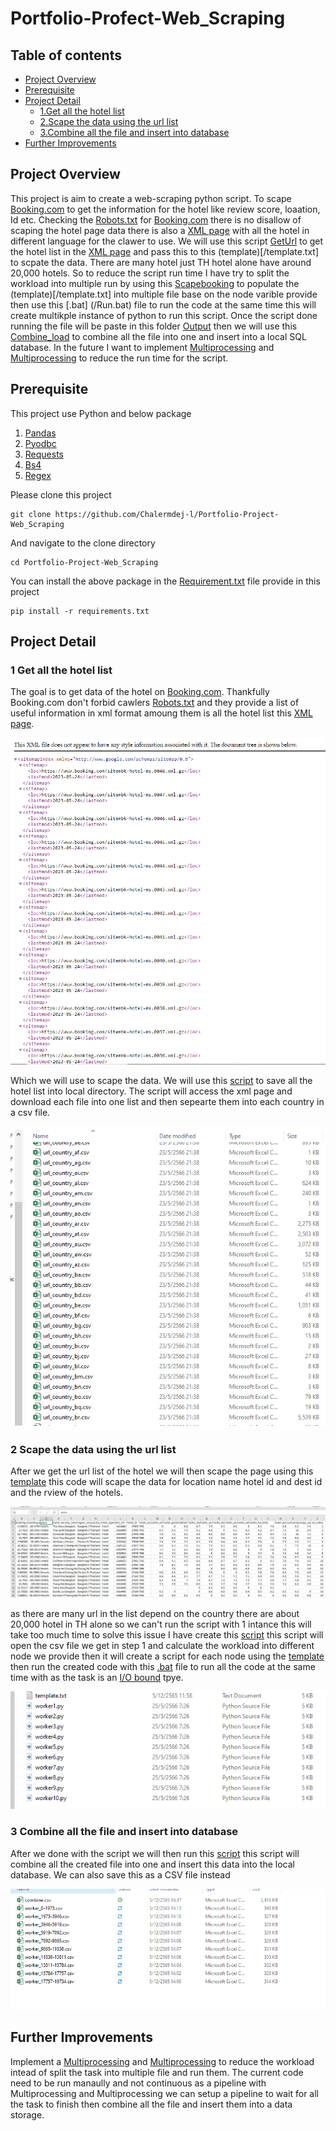 # Portfolio-Profect-Web_Scraping

## Table of contents

* [Project Overview](#project-overview)
* [Prerequisite](#prerequisite)
* [Project Detail](#project-detail)
  - [1.Get all the hotel list](#1-get-all-the-hotel-list)
  - [2.Scape the data using the url list](#2-scape-the-data-using-the-url-list)
  - [3.Combine all the file and insert into database](#3-combine-all-the-file-and-insert-into-database)
* [Further Improvements](#further-improvements)

## Project Overview

This project is aim to create a web-scraping python script. To scape [Booking.com](https://www.booking.com/) to get the information for the hotel like review score, loaation, Id etc. Checking the [Robots.txt](https://www.booking.com/robots.txt)
 for [Booking.com](https://www.booking.com/) there is no disallow of scaping the hotel page data there is also a [XML page](https://www.booking.com/sitembk-hotel-index.xml) with all the hotel in different language for the clawer to use.
 We will use this script [GetUrl](/GetUrl.ipynb) to get the hotel list in the [XML page](https://www.booking.com/sitembk-hotel-index.xml) and pass this to this (template)[/template.txt] to scpate the data. There are many hotel
 just TH hotel alone have around 20,000 hotels. So to reduce the script run time I have try to split the workload into multiple run by using this [Scapebooking](/Scapebooking.ipynb) to populate the (template)[/template.txt] into multiple
 file base on the node varible provide then use this [.bat] (/Run.bat) file to run the code at the same time this will create multikple instance of python to run this script. Once the script done running the file will be paste in this folder
 [Output](/Output) then we will use this [Combine_load](/Combine_load.ipynb) to combine all the file into one and insert into a local SQL database. In the future I want to implement [Multiprocessing](https://docs.python.org/3/library/multiprocessing.html)
 and [Multiprocessing](https://docs.python.org/3/library/multiprocessing.html) to reduce the run time for the script.
 

## Prerequisite

This project use Python and below package
1. [Pandas](https://pandas.pydata.org/)
2. [Pyodbc](https://pypi.org/project/pyodbc/)
3. [Requests](https://pypi.org/project/requests/)
4. [Bs4](https://pypi.org/project/beautifulsoup4/)
5. [Regex](https://pypi.org/project/regex/)

Please clone this project 
```
git clone https://github.com/Chalermdej-l/Portfolio-Project-Web_Scraping
```

And navigate to the clone directory
```
cd Portfolio-Project-Web_Scraping
```

You can install the above package in the [Requirement.txt](/Requirement.txt) file provide in this project

```
pip install -r requirements.txt
```


## Project Detail

### 1 Get all the hotel list

The goal is to get data of the hotel on [Booking.com](https://www.booking.com/). Thankfully Booking.com don't forbid cawlers [Robots.txt](https://www.booking.com/robots.txt) and they provide a list of useful information in xml format amoung them is all the hotel list this [XML page](https://www.booking.com/sitembk-hotel-index.xml).

![xml](/image/xmlurl.png)

Which we will use to scape the data. We will use this [script](/GetUrl.ipynb) to save all the hotel list into local directory. The script will access the xml page and download each file into one list and then sepearte them into each country in a csv file.

![csv](/image/csvurl.png)

### 2 Scape the data using the url list

After we get the url list of the hotel we will then scape the page using this [template](/template.txt) this code will scape the data for location name hotel id and dest id and the rview of the hotels.

![hotel](/image/scapehotel.png)

as there are many url in the list depend on the country there are about 20,000 hotel in TH alone so we can't run the script with 1 intance this will take too much time to solve this issue I have create this [script](/Scapebooking.ipynb) this script will open the csv file we get in step 1 and calculate the workload into different node we provide then it will create a script for each node using the [template](/template.txt) then run the created code with this [.bat](/Run.bat) file to run all the code at the same time with as the task is an [I/O bound](https://en.wikipedia.org/wiki/I/O_bound) tpye.

![splitfile](/image/splitfile.png)

### 3 Combine all the file and insert into database

After we done with the script we will then run this [script](/Combine_load.ipynb) this script will combine all the created file into one and insert this data into the local database. We can also save this as a CSV file instead  

![scape](/image/scapetask.png)

## Further Improvements

Implement a [Multiprocessing](https://docs.python.org/3/library/multiprocessing.html) and [Multiprocessing](https://docs.python.org/3/library/multiprocessing.html) to reduce the workload intead of split the task into multiple file and run them. The current code need to be run manaully and not continuous as a pipeline with Multiprocessing and Multiprocessing we can setup a pipeline to wait for all the task to finish then combine all the file and insert them into a data storage.

